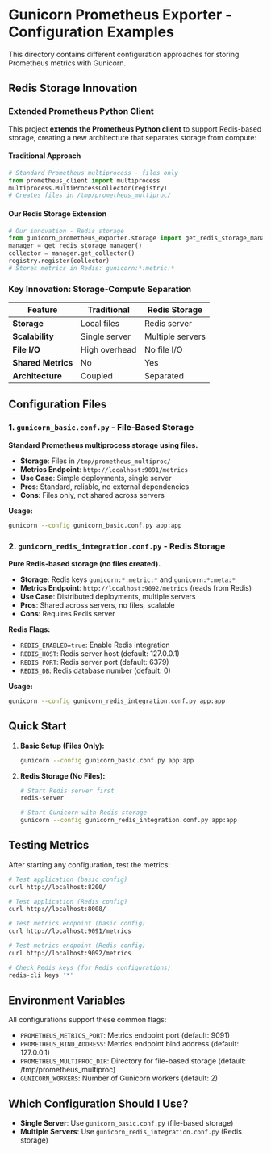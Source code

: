 # Gunicorn Prometheus Exporter - Configuration Examples

This directory contains different configuration approaches for storing Prometheus metrics with Gunicorn.

## Redis Storage Innovation

### Extended Prometheus Python Client

This project **extends the Prometheus Python client** to support Redis-based storage, creating a new architecture that separates storage from compute:

#### **Traditional Approach**
```python
# Standard Prometheus multiprocess - files only
from prometheus_client import multiprocess
multiprocess.MultiProcessCollector(registry)
# Creates files in /tmp/prometheus_multiproc/
```

#### **Our Redis Storage Extension**
```python
# Our innovation - Redis storage
from gunicorn_prometheus_exporter.storage import get_redis_storage_manager
manager = get_redis_storage_manager()
collector = manager.get_collector()
registry.register(collector)
# Stores metrics in Redis: gunicorn:*:metric:*
```

### **Key Innovation: Storage-Compute Separation**

| Feature | Traditional | Redis Storage |
|---------|-------------|---------------|
| **Storage** | Local files | Redis server |
| **Scalability** | Single server | Multiple servers |
| **File I/O** | High overhead | No file I/O |
| **Shared Metrics** | No | Yes |
| **Architecture** | Coupled | Separated |

## Configuration Files

### 1. `gunicorn_basic.conf.py` - File-Based Storage
**Standard Prometheus multiprocess storage using files.**

- **Storage**: Files in `/tmp/prometheus_multiproc/`
- **Metrics Endpoint**: `http://localhost:9091/metrics`
- **Use Case**: Simple deployments, single server
- **Pros**: Standard, reliable, no external dependencies
- **Cons**: Files only, not shared across servers

**Usage:**
```bash
gunicorn --config gunicorn_basic.conf.py app:app
```

### 2. `gunicorn_redis_integration.conf.py` - Redis Storage
**Pure Redis-based storage (no files created).**

- **Storage**: Redis keys `gunicorn:*:metric:*` and `gunicorn:*:meta:*`
- **Metrics Endpoint**: `http://localhost:9092/metrics` (reads from Redis)
- **Use Case**: Distributed deployments, multiple servers
- **Pros**: Shared across servers, no files, scalable
- **Cons**: Requires Redis server

**Redis Flags:**
- `REDIS_ENABLED=true`: Enable Redis integration
- `REDIS_HOST`: Redis server host (default: 127.0.0.1)
- `REDIS_PORT`: Redis server port (default: 6379)
- `REDIS_DB`: Redis database number (default: 0)

**Usage:**
```bash
gunicorn --config gunicorn_redis_integration.conf.py app:app
```

## Quick Start

1. **Basic Setup (Files Only):**
   ```bash
   gunicorn --config gunicorn_basic.conf.py app:app
   ```

2. **Redis Storage (No Files):**
   ```bash
   # Start Redis server first
   redis-server
   
   # Start Gunicorn with Redis storage
   gunicorn --config gunicorn_redis_integration.conf.py app:app
   ```

## Testing Metrics

After starting any configuration, test the metrics:

```bash
# Test application (basic config)
curl http://localhost:8200/

# Test application (Redis config)
curl http://localhost:8008/

# Test metrics endpoint (basic config)
curl http://localhost:9091/metrics

# Test metrics endpoint (Redis config)
curl http://localhost:9092/metrics

# Check Redis keys (for Redis configurations)
redis-cli keys '*'
```

## Environment Variables

All configurations support these common flags:

- `PROMETHEUS_METRICS_PORT`: Metrics endpoint port (default: 9091)
- `PROMETHEUS_BIND_ADDRESS`: Metrics endpoint bind address (default: 127.0.0.1)
- `PROMETHEUS_MULTIPROC_DIR`: Directory for file-based storage (default: /tmp/prometheus_multiproc)
- `GUNICORN_WORKERS`: Number of Gunicorn workers (default: 2)

## Which Configuration Should I Use?

- **Single Server**: Use `gunicorn_basic.conf.py` (file-based storage)
- **Multiple Servers**: Use `gunicorn_redis_integration.conf.py` (Redis storage)